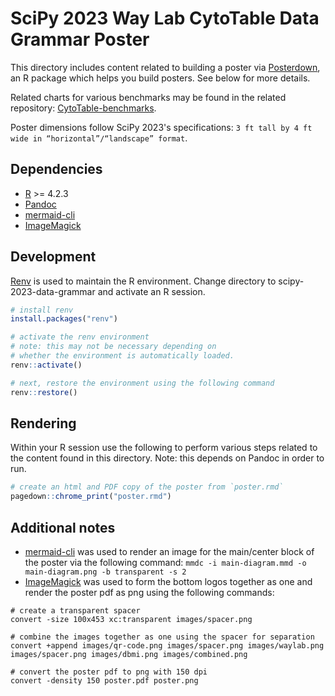 # SciPy 2023 Way Lab CytoTable Data Grammar Poster

This directory includes content related to building a poster via [Posterdown](https://github.com/brentthorne/posterdown), an R package which helps you build posters. See below for more details.

Related charts for various benchmarks may be found in the related repository: [CytoTable-benchmarks](https://github.com/cytomining/CytoTable-benchmarks).

Poster dimensions follow SciPy 2023's specifications: `3 ft tall by 4 ft wide in “horizontal”/“landscape” format`.

## Dependencies

- [R](https://www.r-project.org/) >= 4.2.3
- [Pandoc](https://pandoc.org/)
- [mermaid-cli](https://github.com/mermaid-js/mermaid-cli)
- [ImageMagick](http://www.imagemagick.org/)

## Development

[Renv](https://rstudio.github.io/renv/index.html) is used to maintain the R environment.
Change directory to scipy-2023-data-grammar and activate an R session.

```R
# install renv
install.packages("renv")

# activate the renv environment
# note: this may not be necessary depending on
# whether the environment is automatically loaded.
renv::activate()

# next, restore the environment using the following command
renv::restore()
```

## Rendering

Within your R session use the following to perform various steps related to the content found in this directory.
Note: this depends on Pandoc in order to run.

```R
# create an html and PDF copy of the poster from `poster.rmd`
pagedown::chrome_print("poster.rmd")
```

## Additional notes

- [mermaid-cli](https://github.com/mermaid-js/mermaid-cli) was used to render an image for the main/center block of the poster via the following command: `mmdc -i main-diagram.mmd -o main-diagram.png -b transparent -s 2`
- [ImageMagick](http://www.imagemagick.org/) was used to form the bottom logos together as one and render the poster pdf as png using the following commands:

```shell
# create a transparent spacer
convert -size 100x453 xc:transparent images/spacer.png

# combine the images together as one using the spacer for separation
convert +append images/qr-code.png images/spacer.png images/waylab.png images/spacer.png images/dbmi.png images/combined.png

# convert the poster pdf to png with 150 dpi
convert -density 150 poster.pdf poster.png
```
